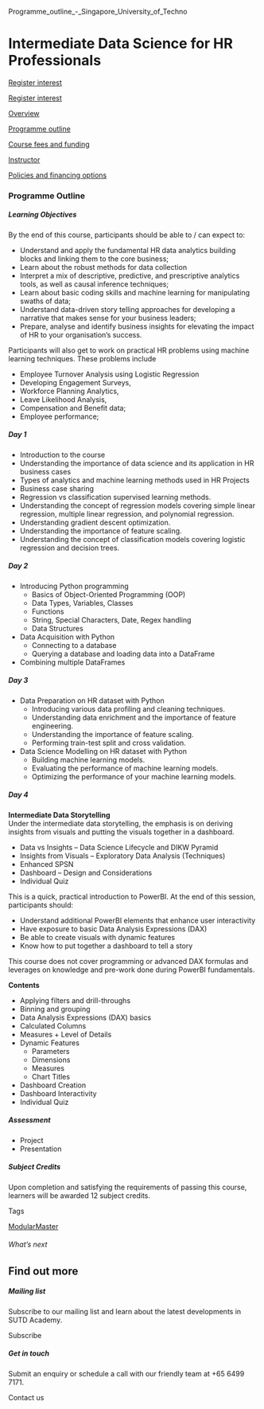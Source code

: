 Programme_outline_-_Singapore_University_of_Techno



Intermediate Data Science for HR Professionals
==============================================

[Register interest](/admissions/academy/modular-master/register-your-interest-modularmaster-certificate-in-digital-hr/)

[Register interest](/admissions/academy/modular-master/register-your-interest-modularmaster-certificate-in-digital-hr/)

[Overview](/course/intermediate-data-science-for-hr-professionals/#tabs)

[Programme outline](/course/intermediate-data-science-for-hr-professionals/programme-outline/#tabs)

[Course fees and funding](/course/intermediate-data-science-for-hr-professionals/course-fees-and-funding/#tabs)

[Instructor](/course/intermediate-data-science-for-hr-professionals/instructor/#tabs)

[Policies and financing options](/course/intermediate-data-science-for-hr-professionals/policies-and-financing-options/#tabs)

### Programme Outline

##### **Learning Objectives**

By the end of this course, participants should be able to / can expect to:

* Understand and apply the fundamental HR data analytics building blocks and linking them to the core business;
* Learn about the robust methods for data collection
* Interpret a mix of descriptive, predictive, and prescriptive analytics tools, as well as causal inference techniques;
* Learn about basic coding skills and machine learning for manipulating swaths of data;
* Understand data-driven story telling approaches for developing a narrative that makes sense for your business leaders;
* Prepare, analyse and identify business insights for elevating the impact of HR to your organisation’s success.

Participants will also get to work on practical HR problems using machine learning techniques. These problems include

* Employee Turnover Analysis using Logistic Regression
* Developing Engagement Surveys,
* Workforce Planning Analytics,
* Leave Likelihood Analysis,
* Compensation and Benefit data;
* Employee performance;

##### Day 1

* Introduction to the course
* Understanding the importance of data science and its application in HR business cases
* Types of analytics and machine learning methods used in HR Projects
* Business case sharing
* Regression vs classification supervised learning methods.
* Understanding the concept of regression models covering simple linear regression, multiple linear regression, and polynomial regression.
* Understanding gradient descent optimization.
* Understanding the importance of feature scaling.
* Understanding the concept of classification models covering logistic regression and decision trees.

##### Day 2

* Introducing Python programming
  + Basics of Object-Oriented Programming (OOP)
  + Data Types, Variables, Classes
  + Functions
  + String, Special Characters, Date, Regex handling
  + Data Structures
* Data Acquisition with Python
  + Connecting to a database
  + Querying a database and loading data into a DataFrame
* Combining multiple DataFrames

##### Day 3

* Data Preparation on HR dataset with Python
  + Introducing various data profiling and cleaning techniques.
  + Understanding data enrichment and the importance of feature engineering.
  + Understanding the importance of feature scaling.
  + Performing train-test split and cross validation.
* Data Science Modelling on HR dataset with Python
  + Building machine learning models.
  + Evaluating the performance of machine learning models.
  + Optimizing the performance of your machine learning models.

##### Day 4

**Intermediate Data Storytelling**  
Under the intermediate data storytelling, the emphasis is on deriving insights from visuals and putting the visuals together in a dashboard.

* Data vs Insights – Data Science Lifecycle and DIKW Pyramid
* Insights from Visuals – Exploratory Data Analysis (Techniques)
* Enhanced SPSN
* Dashboard – Design and Considerations
* Individual Quiz

This is a quick, practical introduction to PowerBI. At the end of this session, participants should:

* Understand additional PowerBI elements that enhance user interactivity
* Have exposure to basic Data Analysis Expressions (DAX)
* Be able to create visuals with dynamic features
* Know how to put together a dashboard to tell a story

This course does not cover programming or advanced DAX formulas and leverages on knowledge and pre-work done during PowerBI fundamentals.

**Contents**

* Applying filters and drill-throughs
* Binning and grouping
* Data Analysis Expressions (DAX) basics
* Calculated Columns
* Measures + Level of Details
* Dynamic Features
  + Parameters
  + Dimensions
  + Measures
  + Chart Titles
* Dashboard Creation
* Dashboard Interactivity
* Individual Quiz

##### Assessment

* Project
* Presentation

##### **Subject Credits**

Upon completion and satisfying the requirements of passing this course, learners will be awarded 12 subject credits.

Tags

[ModularMaster](/admissions/academy/courses-and-modules/?academy-type-course=792)

###### What’s next

Find out more
-------------

##### Mailing list

Subscribe to our mailing list and learn about the latest developments in SUTD Academy.

Subscribe

##### Get in touch

Submit an enquiry or schedule a call with our friendly team at +65 6499 7171.

Contact us

